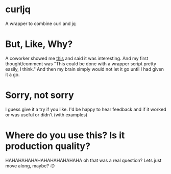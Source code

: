# curljq
A wrapper to combine curl and jq

# But, Like, Why?
A coworker showed me [this](https://github.com/curl/curl/wiki/JSON) and said it was interesting. And my first thought/comment was "This could be done with a wrapper script pretty easily, I think." And then my brain simply would not let it go until I had given it a go.

# Sorry, not sorry
I guess give it a try if you like. I'd be happy to hear feedback and if it worked or was useful or didn't (with examples)

# Where do you use this? Is it production quality?
HAHAHAHAHAHAHAHAHAHAHAHA oh that was a real question? Lets just move along, maybe? :D
